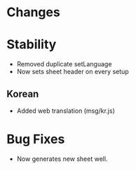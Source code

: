 # Changes

# Stability
* Removed duplicate setLanguage
* Now sets sheet header on every setup

## Korean
* Added web translation (msg/kr.js)

# Bug Fixes
* Now generates new sheet well.
